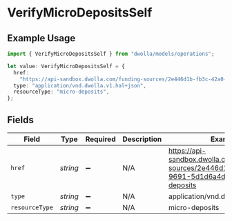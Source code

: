 # VerifyMicroDepositsSelf

## Example Usage

```typescript
import { VerifyMicroDepositsSelf } from "dwolla/models/operations";

let value: VerifyMicroDepositsSelf = {
  href:
    "https://api-sandbox.dwolla.com/funding-sources/2e446d1b-fb3c-42a0-9691-5d1d6a4dbbf0/micro-deposits",
  type: "application/vnd.dwolla.v1.hal+json",
  resourceType: "micro-deposits",
};
```

## Fields

| Field                                                                                              | Type                                                                                               | Required                                                                                           | Description                                                                                        | Example                                                                                            |
| -------------------------------------------------------------------------------------------------- | -------------------------------------------------------------------------------------------------- | -------------------------------------------------------------------------------------------------- | -------------------------------------------------------------------------------------------------- | -------------------------------------------------------------------------------------------------- |
| `href`                                                                                             | *string*                                                                                           | :heavy_minus_sign:                                                                                 | N/A                                                                                                | https://api-sandbox.dwolla.com/funding-sources/2e446d1b-fb3c-42a0-9691-5d1d6a4dbbf0/micro-deposits |
| `type`                                                                                             | *string*                                                                                           | :heavy_minus_sign:                                                                                 | N/A                                                                                                | application/vnd.dwolla.v1.hal+json                                                                 |
| `resourceType`                                                                                     | *string*                                                                                           | :heavy_minus_sign:                                                                                 | N/A                                                                                                | micro-deposits                                                                                     |